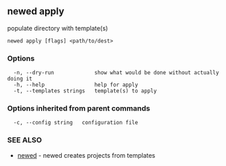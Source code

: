 ## newed apply

populate directory with template(s)

```
newed apply [flags] <path/to/dest>
```

### Options

```
  -n, --dry-run             show what would be done without actually doing it
  -h, --help                help for apply
  -t, --templates strings   template(s) to apply
```

### Options inherited from parent commands

```
  -c, --config string   configuration file
```

### SEE ALSO

* [newed](newed.md)	 - newed creates projects from templates

